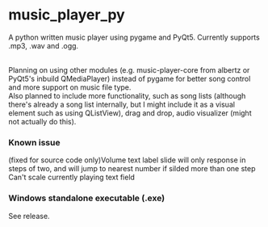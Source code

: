 # music_player_py
A python written music player using pygame and PyQt5. Currently supports .mp3, .wav and .ogg.

<br>Planning on using other modules (e.g. music-player-core from albertz or PyQt5's inbuild QMediaPlayer) instead of pygame for better song control and more support on music file type.
<br>Also planned to include more functionality, such as song lists (although there's already a song list internally, but I might include it as a visual element such as using QListView), drag and drop, audio visualizer (might not actually do this).

### Known issue
(fixed for source code only)Volume text label slide will only response in steps of two, and will jump to nearest number if silded more than one step
<br>Can't scale currently playing text field

### Windows standalone executable (.exe)
See release.
